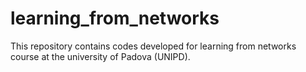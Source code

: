 # learning_from_networks
This repository contains codes developed for learning from networks course at the university of Padova (UNIPD).
